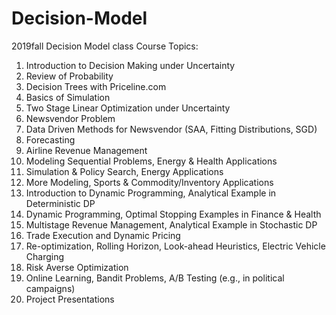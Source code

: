 # Decision-Model
2019fall Decision Model class
Course Topics:
  1. Introduction to Decision Making under Uncertainty
  2. Review of Probability
  3. Decision Trees with Priceline.com
  4. Basics of Simulation
  5. Two Stage Linear Optimization under Uncertainty
  6. Newsvendor Problem
  7. Data Driven Methods for Newsvendor (SAA, Fitting Distributions, SGD)
  8. Forecasting
  9. Airline Revenue Management
  10. Modeling Sequential Problems, Energy & Health Applications
  11. Simulation & Policy Search, Energy Applications
  12. More Modeling, Sports & Commodity/Inventory Applications
  13. Introduction to Dynamic Programming, Analytical Example in Deterministic DP
  14. Dynamic Programming, Optimal Stopping Examples in Finance & Health
  15. Multistage Revenue Management, Analytical Example in Stochastic DP
  16. Trade Execution and Dynamic Pricing
  17. Re-optimization, Rolling Horizon, Look-ahead Heuristics, Electric Vehicle Charging
  18. Risk Averse Optimization
  19. Online Learning, Bandit Problems, A/B Testing (e.g., in political campaigns)
  20. Project Presentations
